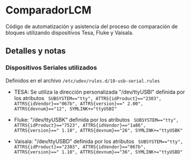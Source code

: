 # ComparadorLCM
Código de automatización y asistencia del proceso de comparación de bloques utilizando dispositivos Tesa, Fluke y Vaisala.



## Detalles y notas

### Dispositivos Seriales utilizados
Definidos en el archivo `/etc/udev/rules.d/10-usb-serial.rules`

* TESA: Se utiliza la dirección personalizada "/dev/ttyUSBI" definida por los atributos 
```  SUBSYSTEM=="tty", ATTRS{idProduct}=="2303", ATTRS{idVendor}=="067b", ATTRS{version}==" 2.00", ATTRS{devnum}=="12", SYMLINK+="ttyUSBI"  ```


* Fluke: "/dev/ttyUSBK" definida por los atributos 
```  SUBSYSTEM=="tty", ATTRS{idProduct}=="7523", ATTRS{idVendor}=="1a86", ATTRS{version}==" 1.10", ATTRS{devnum}=="26", SYMLINK+="ttyUSBK"  ```

* Vaisala: "/dev/ttyUSBD" definida por los atributos 
```  SUBSYSTEM=="tty", ATTRS{idProduct}=="2303", ATTRS{idVendor}=="067b", ATTRS{version}==" 1.10", ATTRS{devnum}=="36", SYMLINK+="ttyUSBD"  ```
